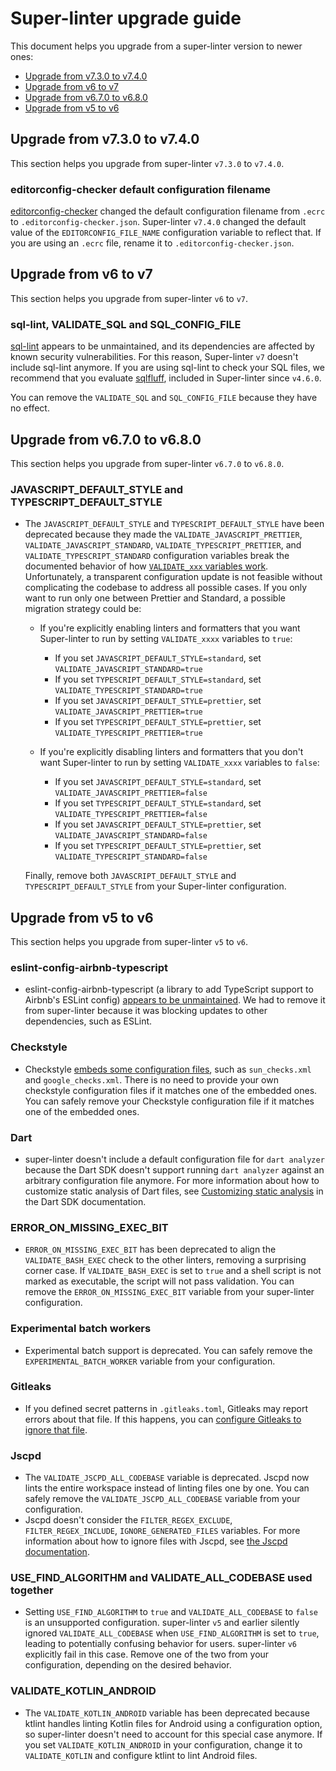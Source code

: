 # Super-linter upgrade guide

This document helps you upgrade from a super-linter version to newer ones:

- [Upgrade from v7.3.0 to v7.4.0](#upgrade-from-v730-to-v740)
- [Upgrade from v6 to v7](#upgrade-from-v6-to-v7)
- [Upgrade from v6.7.0 to v6.8.0](#upgrade-from-v670-to-v680)
- [Upgrade from v5 to v6](#upgrade-from-v5-to-v6)

## Upgrade from v7.3.0 to v7.4.0

This section helps you upgrade from super-linter `v7.3.0` to `v7.4.0`.

### editorconfig-checker default configuration filename

[editorconfig-checker](https://github.com/editorconfig-checker/editorconfig-checker?tab=readme-ov-file#configuration)
changed the default configuration filename from `.ecrc` to
`.editorconfig-checker.json`. Super-linter `v7.4.0` changed the default value of
the `EDITORCONFIG_FILE_NAME` configuration variable to reflect that. If you are
using an `.ecrc` file, rename it to `.editorconfig-checker.json`.

## Upgrade from v6 to v7

This section helps you upgrade from super-linter `v6` to `v7`.

### sql-lint, VALIDATE_SQL and SQL_CONFIG_FILE

[sql-lint](https://github.com/joereynolds/sql-lint) appears to be unmaintained,
and its dependencies are affected by known security vulnerabilities. For this
reason, Super-linter `v7` doesn't include sql-lint anymore. If you are using
sql-lint to check your SQL files, we recommend that you evaluate
[sqlfluff](https://sqlfluff.com/), included in Super-linter since `v4.6.0`.

You can remove the `VALIDATE_SQL` and `SQL_CONFIG_FILE` because they have no
effect.

## Upgrade from v6.7.0 to v6.8.0

This section helps you upgrade from super-linter `v6.7.0` to `v6.8.0`.

### JAVASCRIPT_DEFAULT_STYLE and TYPESCRIPT_DEFAULT_STYLE

- The `JAVASCRIPT_DEFAULT_STYLE` and `TYPESCRIPT_DEFAULT_STYLE` have been
  deprecated because they made the `VALIDATE_JAVASCRIPT_PRETTIER`,
  `VALIDATE_JAVASCRIPT_STANDARD`, `VALIDATE_TYPESCRIPT_PRETTIER`, and
  `VALIDATE_TYPESCRIPT_STANDARD` configuration variables break the documented
  behavior of how
  [`VALIDATE_xxx` variables work](https://github.com/super-linter/super-linter?tab=readme-ov-file#configure-super-linter).
  Unfortunately, a transparent configuration update is not feasible without
  complicating the codebase to address all possible cases. If you only want to
  run only one between Prettier and Standard, a possible migration strategy
  could be:

  - If you're explicitly enabling linters and formatters that you want
    Super-linter to run by setting `VALIDATE_xxxx` variables to `true`:

    - If you set `JAVASCRIPT_DEFAULT_STYLE=standard`, set
      `VALIDATE_JAVASCRIPT_STANDARD=true`
    - If you set `TYPESCRIPT_DEFAULT_STYLE=standard`, set
      `VALIDATE_TYPESCRIPT_STANDARD=true`
    - If you set `JAVASCRIPT_DEFAULT_STYLE=prettier`, set
      `VALIDATE_JAVASCRIPT_PRETTIER=true`
    - If you set `TYPESCRIPT_DEFAULT_STYLE=prettier`, set
      `VALIDATE_TYPESCRIPT_PRETTIER=true`

  - If you're explicitly disabling linters and formatters that you don't want
    Super-linter to run by setting `VALIDATE_xxxx` variables to `false`:

    - If you set `JAVASCRIPT_DEFAULT_STYLE=standard`, set
      `VALIDATE_JAVASCRIPT_PRETTIER=false`
    - If you set `TYPESCRIPT_DEFAULT_STYLE=standard`, set
      `VALIDATE_TYPESCRIPT_PRETTIER=false`
    - If you set `JAVASCRIPT_DEFAULT_STYLE=prettier`, set
      `VALIDATE_JAVASCRIPT_STANDARD=false`
    - If you set `TYPESCRIPT_DEFAULT_STYLE=prettier`, set
      `VALIDATE_TYPESCRIPT_STANDARD=false`

  Finally, remove both `JAVASCRIPT_DEFAULT_STYLE` and `TYPESCRIPT_DEFAULT_STYLE`
  from your Super-linter configuration.

## Upgrade from v5 to v6

This section helps you upgrade from super-linter `v5` to `v6`.

### eslint-config-airbnb-typescript

- eslint-config-airbnb-typescript (a library to add TypeScript support to
  Airbnb's ESLint config)
  [appears to be unmaintained](https://github.com/iamturns/eslint-config-airbnb-typescript/issues/314).
  We had to remove it from super-linter because it was blocking updates to other
  dependencies, such as ESLint.

### Checkstyle

- Checkstyle
  [embeds some configuration files](https://checkstyle.sourceforge.io/cmdline.html#Command_line_usage),
  such as `sun_checks.xml` and `google_checks.xml`. There is no need to provide
  your own checkstyle configuration files if it matches one of the embedded
  ones. You can safely remove your Checkstyle configuration file if it matches
  one of the embedded ones.

### Dart

- super-linter doesn't include a default configuration file for `dart analyzer`
  because the Dart SDK doesn't support running `dart analyzer` against an
  arbitrary configuration file anymore. For more information about how to
  customize static analysis of Dart files, see
  [Customizing static analysis](https://dart.dev/tools/analysis) in the Dart SDK
  documentation.

### ERROR_ON_MISSING_EXEC_BIT

- `ERROR_ON_MISSING_EXEC_BIT` has been deprecated to align the
  `VALIDATE_BASH_EXEC` check to the other linters, removing a surprising corner
  case. If `VALIDATE_BASH_EXEC` is set to `true` and a shell script is not
  marked as executable, the script will not pass validation. You can remove the
  `ERROR_ON_MISSING_EXEC_BIT` variable from your super-linter configuration.

### Experimental batch workers

- Experimental batch support is deprecated. You can safely remove the
  `EXPERIMENTAL_BATCH_WORKER` variable from your configuration.

### Gitleaks

- If you defined secret patterns in `.gitleaks.toml`, Gitleaks may report errors
  about that file. If this happens, you can
  [configure Gitleaks to ignore that file](https://github.com/gitleaks/gitleaks/tree/master?tab=readme-ov-file#gitleaksignore).

### Jscpd

- The `VALIDATE_JSCPD_ALL_CODEBASE` variable is deprecated. Jscpd now lints the
  entire workspace instead of linting files one by one. You can safely remove
  the `VALIDATE_JSCPD_ALL_CODEBASE` variable from your configuration.
- Jscpd doesn't consider the `FILTER_REGEX_EXCLUDE`, `FILTER_REGEX_INCLUDE`,
  `IGNORE_GENERATED_FILES` variables. For more information about how to ignore
  files with Jscpd, see
  [the Jscpd documentation](https://github.com/kucherenko/jscpd/tree/master/apps/jscpd).

### USE_FIND_ALGORITHM and VALIDATE_ALL_CODEBASE used together

- Setting `USE_FIND_ALGORITHM` to `true` and `VALIDATE_ALL_CODEBASE` to `false`
  is an unsupported configuration. super-linter `v5` and earlier silently
  ignored `VALIDATE_ALL_CODEBASE` when `USE_FIND_ALGORITHM` is set to `true`,
  leading to potentially confusing behavior for users. super-linter `v6`
  explicitly fail in this case. Remove one of the two from your configuration,
  depending on the desired behavior.

### VALIDATE_KOTLIN_ANDROID

- The `VALIDATE_KOTLIN_ANDROID` variable has been deprecated because ktlint
  handles linting Kotlin files for Android using a configuration option, so
  super-linter doesn't need to account for this special case anymore. If you set
  `VALIDATE_KOTLIN_ANDROID` in your configuration, change it to
  `VALIDATE_KOTLIN` and configure ktlint to lint Android files.
